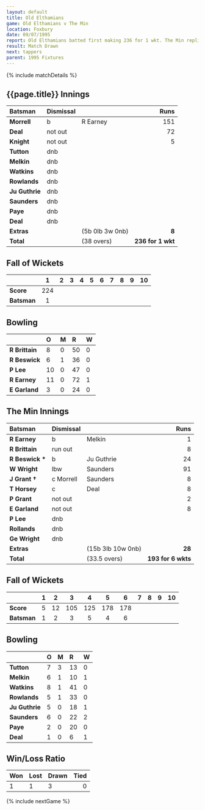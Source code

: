 ```yaml
---
layout: default
title: Old Elthamians
game: Old Elthamians v The Min
location: Foxbury
date: 09/07/1995
report: Old Elthamians batted first making 236 for 1 wkt. The Min replied with 193 for 6 wkts when time ran out
result: Match Drawn
next: tappers
parent: 1995 Fixtures
---
```


{% include matchDetails %}

## {{page.title}} Innings

| Batsman | Dismissal |  | Runs |
|:---|:---|---|---:|
| **Morrell** | b | R Earney | 151 |
| **Deal** | not out |  | 72 |
| **Knight** | not out |  | 5 |
| **Tutton** | dnb |  |  |
| **Melkin** | dnb |  |  |
| **Watkins** | dnb |  |  |
| **Rowlands** | dnb |  |  |
| **Ju Guthrie** | dnb |  |  |
| **Saunders** | dnb |  |  |
| **Paye** | dnb |  |  |
| **Deal** | dnb |  |  |
| **Extras** | | (5b 0lb 3w 0nb) | **8** |
| **Total** | | (38 overs) | **236 for 1 wkt** |

## Fall of Wickets

| | 1 | 2 | 3 | 4 | 5 | 6 | 7 | 8 | 9 | 10 |
|---|:---:|:---:|:---:|:---:|:---:|:---:|:---:|:---:|:---:|:---:|
| **Score** | 224 |  |  |  |  |  |  |  |  |  |
| **Batsman** | 1 |  |  |  |  |  |  |  |  |  |

## Bowling

| | O | M | R | W |
|---|:---|:---|:---|:---|
| **R Brittain** | 8 | 0 | 50 | 0 |
| **R Beswick** | 6 | 1 | 36 | 0 |
| **P Lee** | 10 | 0 | 47 | 0 |
| **R Earney** | 11 | 0 | 72 | 1 |
| **E Garland** | 3 | 0 | 24 | 0 |

## The Min Innings

| Batsman | Dismissal |  | Runs |
|:---|:---|---|---:|
| **R Earney** | b | Melkin | 1 |
| **R Brittain** | run out |  | 8 |
| **R Beswick &#42;** | b | Ju Guthrie | 24 |
| **W Wright** | lbw | Saunders | 91 |
| **J Grant &#8224;** | c Morrell | Saunders | 8 |
| **T Horsey** | c | Deal | 8 |
| **P Grant** | not out |  | 2 |
| **E Garland** | not out |  | 8 |
| **P Lee** | dnb |  |  |
| **Rollands** | dnb |  |  |
| **Ge Wright** | dnb |  |  |
| **Extras** | | (15b 3lb 10w 0nb) | **28** |
| **Total** | | (33.5 overs) | **193 for 6 wkts** |

## Fall of Wickets

| | 1 | 2 | 3 | 4 | 5 | 6 | 7 | 8 | 9 | 10 |
|---|:---:|:---:|:---:|:---:|:---:|:---:|:---:|:---:|:---:|:---:|
| **Score** | 5 | 12 | 105 | 125 | 178 | 178 |  |  |  |  |
| **Batsman** | 1 | 2 | 3 | 5 | 4 | 6 |  |  |  |  |

## Bowling

| | O | M | R | W |
|---|:---|:---|:---|:---|
| **Tutton** | 7 | 3 | 13 | 0 |
| **Melkin** | 6 | 1 | 10 | 1 |
| **Watkins** | 8 | 1 | 41 | 0 |
| **Rowlands** | 5 | 1 | 33 | 0 |
| **Ju Guthrie** | 5 | 0 | 18 | 1 |
| **Saunders** | 6 | 0 | 22 | 2 |
| **Paye** | 2 | 0 | 20 | 0 |
| **Deal** | 1 | 0 | 6 | 1 |


## Win/Loss Ratio

| Won | Lost | Drawn | Tied |
|:---|:---|:---|---:|
| 1 | 1 | 3 | 0 |

{% include nextGame %}